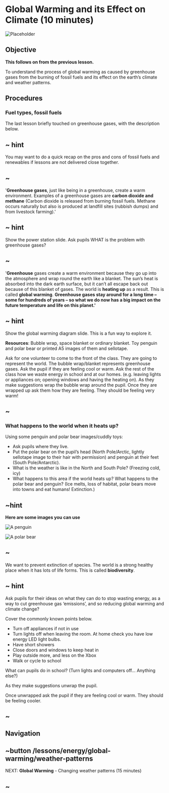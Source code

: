 # Global Warming and its Effect on Climate (10 minutes)

![Placeholder](/static/eis/lessons/placeholder_640x360.png)

## Objective

**This follows on from the previous lesson.**

To understand the process of global warming as caused by greenhouse gases from the burning of fossil fuels and its effect on the earth’s climate and weather patterns.


## Procedures

### Fuel types, fossil fuels

The last lesson briefly touched on greenhouse gases, with the description below.

## ~ hint
You may want to do a quick recap on the pros and cons of fossil fuels and renewables if lessons are not delivered close together.
## ~

'**Greenhouse gases**, just like being in a greenhouse, create a warm environment. Examples of a greenhouse gases are **carbon dioxide and methane** (Carbon dioxide is released from burning fossil fuels. Methane occurs naturally but also is produced at landfill sites (rubbish dumps) and from livestock farming).'

## ~ hint
Show the power station slide. Ask pupils WHAT is the problem with greenhouse gases?
## ~

'**Greenhouse** gases create a warm environment because they go up into the atmosphere and wrap round the earth like a blanket.  The sun’s heat is absorbed into the dark earth surface, but it can’t all escape back out because of this blanket of gases.  The world is **heating up** as a result. This is called **global warming**.
**Greenhouse gases stay around for a long time – some for hundreds of years – so what we do now has a big impact on the future temperature and life on this planet.'**

## ~ hint
Show the global warming diagram slide.
This is a fun way to explore it.

**Resources**: Bubble wrap, space blanket or ordinary blanket.  Toy penguin and polar bear or printed A5 images of them and sellotape.

Ask for one volunteer to come to the front of the class. They are going to represent the world. The bubble wrap/blanket represents greenhouse gases.
Ask the pupil if they are feeling cool or warm.
Ask the rest of the class how we waste energy in school and at our homes. (e.g. leaving lights or appliances on; opening windows and having the heating on). As they make suggestions wrap the bubble wrap around the pupil. 
Once they are wrapped up ask them how they are feeling. They should be feeling very warm!
## ~

### What happens to the world when it heats up?

Using some penguin and polar bear images/cuddly toys:
* Ask pupils where they live.
* Put the polar bear on the pupil’s head (North Pole/Arctic, lightly sellotape image to their hair with permission) and penguin at their feet (South Pole/Antarctic).
* What is the weather is like in the North and South Pole? (Freezing cold, icy)
* What happens to this area if the world heats up?  What happens to the polar bear and penguin? (Ice melts, loss of habitat, polar bears move into towns and eat humans! Extinction.) 

## ~hint
**Here are some images you can use**

![A penguin](/static/eis/lessons/energy/global-warming/penguin.png)

![A polar bear](/static/eis/lessons/energy/global-warming/polar-bear.png)
## ~

We want to prevent extinction of species. The world is a strong healthy place when it has lots of life forms.
This is called **biodiversity**.

## ~ hint
Ask pupils for their ideas on what they can do to stop wasting energy, as a way to cut greenhouse gas ‘emissions’, and so reducing global warming and climate change? 

Cover the commonly known points below.
* Turn off appliances if not in use
* Turn lights off when leaving the room. At home check you have low energy LED light bulbs.
* Have short showers
* Close doors and windows to keep heat in 
* Play outside more, and less on the Xbox 
* Walk or cycle to school

What can pupils do in school? (Turn lights and computers off... Anything else?)

As they make suggestions unwrap the pupil.

Once unwrapped ask the pupil if they are feeling cool or warm. They should be feeling cooler.
## ~


## Navigation
## ~button /lessons/energy/global-warming/weather-patterns
NEXT: **Global Warming** - Changing weather patterns (15 minutes)
## ~